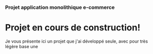 ### Projet application monolithique e-commerce

# Projet en cours de construction! 

Je vous présente ici un projet que j'ai développé seule, avec pour très légère base une